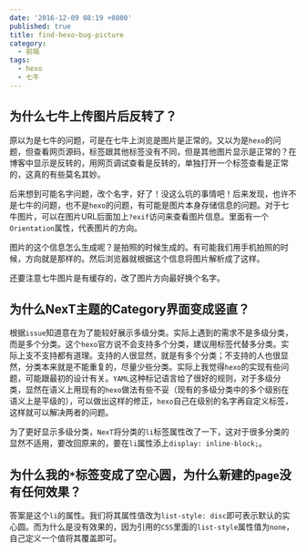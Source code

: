 ```yaml
---
date: '2016-12-09 08:19 +0800'
published: true
title: find-hexo-bug-picture
category:
  - 前端
tags:
  - hexo
  - 七牛
---
```

## 为什么七牛上传图片后反转了？

原以为是七牛的问题，可是在七牛上浏览是图片是正常的。又以为是`hexo`的问题，但查看网页源码，标签跟其他标签没有不同，但是其他图片显示是正常的？在博客中显示是反转的，用网页调试查看是反转的，单独打开一个标签查看是正常的，这真的有些莫名其妙。

后来想到可能名字问题，改个名字，好了！没这么坑的事情吧！后来发现，也许不是七牛的问题，也不是`hexo`的问题，有可能是图片本身存储信息的问题。对于七牛图片，可以在图片URL后面加上`?exif`访问来查看图片信息。里面有一个`Orientation`属性，代表图片的方向。

图片的这个信息怎么生成呢？是拍照的时候生成的。有可能我们用手机拍照的时候，方向就是那样的。然后浏览器就根据这个信息将图片解析成了这样。

还要注意七牛图片是有缓存的，改了图片方向最好换个名字。

## 为什么NexT主题的Category界面变成竖直？

根据`issue`知道意在为了能较好展示多级分类。实际上遇到的需求不是多级分类，而是多个分类。这个`hexo`官方说不会支持多个分类，建议用标签代替多分类。实际上支不支持都有道理。支持的人很显然，就是有多个分类；不支持的人也很显然，分类本来就是不能重复的，尽量少些分类。实际上我觉得`hexo`的实现有些问题，可能跟最初的设计有关。`YAML`这种标记语言给了很好的规则，对于多级分类，显然在语义上用现有的`hexo`做法有些不妥（现有的多级分类中的多个级别在语义上是平级的），可以做出这样的修正，`hexo`自己在级别的名字再自定义标签，这样就可以解决两者的问题。

为了更好显示多级分类，`NexT`将分类的`li`标签属性改了一下，这对于很多分类的显然不适用，要改回原来的，要在`li`属性添上`display: inline-block;`。

## 为什么我的`*`标签变成了空心圆，为什么新建的`page`没有任何效果？

答案是这个`li`的属性。我们将其属性值改为`list-style: disc`即可表示默认的实心圆。而为什么是没有效果的，因为引用的`CSS`里面的`list-style`属性值为`none`，自己定义一个值将其覆盖即可。

